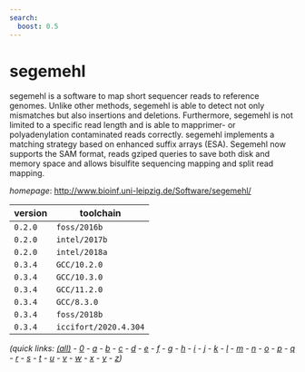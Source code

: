 ```yaml
---
search:
  boost: 0.5
---
```

# segemehl

segemehl is a software to map short sequencer reads to reference genomes.   Unlike other methods, segemehl is able to detect not only mismatches but also insertions   and deletions. Furthermore, segemehl is not limited to a specific read length and is able   to mapprimer- or polyadenylation contaminated reads correctly. segemehl implements a matching   strategy based on enhanced suffix arrays (ESA). Segemehl now supports the SAM format, reads   gziped queries to save both disk and memory space and allows bisulfite sequencing mapping   and split read mapping.

*homepage*: <http://www.bioinf.uni-leipzig.de/Software/segemehl/>

version | toolchain
--------|----------
``0.2.0`` | ``foss/2016b``
``0.2.0`` | ``intel/2017b``
``0.2.0`` | ``intel/2018a``
``0.3.4`` | ``GCC/10.2.0``
``0.3.4`` | ``GCC/10.3.0``
``0.3.4`` | ``GCC/11.2.0``
``0.3.4`` | ``GCC/8.3.0``
``0.3.4`` | ``foss/2018b``
``0.3.4`` | ``iccifort/2020.4.304``


*(quick links: [(all)](../index.md) - [0](../0/index.md) - [a](../a/index.md) - [b](../b/index.md) - [c](../c/index.md) - [d](../d/index.md) - [e](../e/index.md) - [f](../f/index.md) - [g](../g/index.md) - [h](../h/index.md) - [i](../i/index.md) - [j](../j/index.md) - [k](../k/index.md) - [l](../l/index.md) - [m](../m/index.md) - [n](../n/index.md) - [o](../o/index.md) - [p](../p/index.md) - [q](../q/index.md) - [r](../r/index.md) - [s](../s/index.md) - [t](../t/index.md) - [u](../u/index.md) - [v](../v/index.md) - [w](../w/index.md) - [x](../x/index.md) - [y](../y/index.md) - [z](../z/index.md))*

